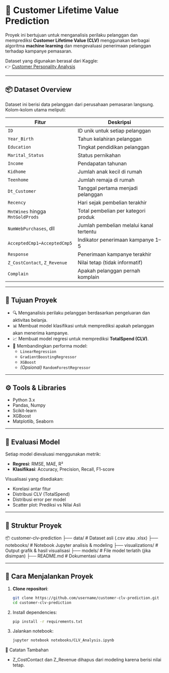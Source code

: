 # 🧠 Customer Lifetime Value Prediction

Proyek ini bertujuan untuk menganalisis perilaku pelanggan dan memprediksi **Customer Lifetime Value (CLV)** menggunakan berbagai algoritma **machine learning** dan mengevaluasi penerimaan pelanggan terhadap kampanye pemasaran.

Dataset yang digunakan berasal dari Kaggle:  
👉 [Customer Personality Analysis](https://www.kaggle.com/datasets/imakash3011/customer-personality-analysis/data)

---

## 📦 Dataset Overview

Dataset ini berisi data pelanggan dari perusahaan pemasaran langsung. Kolom-kolom utama meliputi:

| Fitur             | Deskripsi |
|------------------|-----------|
| `ID`             | ID unik untuk setiap pelanggan |
| `Year_Birth`     | Tahun kelahiran pelanggan |
| `Education`      | Tingkat pendidikan pelanggan |
| `Marital_Status` | Status pernikahan |
| `Income`         | Pendapatan tahunan |
| `Kidhome`        | Jumlah anak kecil di rumah |
| `Teenhome`       | Jumlah remaja di rumah |
| `Dt_Customer`    | Tanggal pertama menjadi pelanggan |
| `Recency`        | Hari sejak pembelian terakhir |
| `MntWines` hingga `MntGoldProds` | Total pembelian per kategori produk |
| `NumWebPurchases`, dll | Jumlah pembelian melalui kanal tertentu |
| `AcceptedCmp1`–`AcceptedCmp5` | Indikator penerimaan kampanye 1–5 |
| `Response`       | Penerimaan kampanye terakhir |
| `Z_CostContact`, `Z_Revenue` | Nilai tetap (tidak informatif) |
| `Complain`       | Apakah pelanggan pernah komplain |

---

## 🎯 Tujuan Proyek

- 🔍 Menganalisis perilaku pelanggan berdasarkan pengeluaran dan aktivitas belanja.
- 📊 Membuat model klasifikasi untuk memprediksi apakah pelanggan akan menerima kampanye.
- 📈 Membuat model regresi untuk memprediksi **TotalSpend (CLV)**.
- 🧪 Membandingkan performa model:
  - `LinearRegression`
  - `GradientBoostingRegressor`
  - `XGBoost`
  - *(Opsional)* `RandomForestRegressor`

---

## ⚙️ Tools & Libraries

- Python 3.x
- Pandas, Numpy
- Scikit-learn
- XGBoost
- Matplotlib, Seaborn

---

## 🧪 Evaluasi Model

Setiap model dievaluasi menggunakan metrik:

- **Regresi**: RMSE, MAE, R²
- **Klasifikasi**: Accuracy, Precision, Recall, F1-score

Visualisasi yang disediakan:
- Korelasi antar fitur
- Distribusi CLV (TotalSpend)
- Distribusi error per model
- Scatter plot: Prediksi vs Nilai Asli

---

## 📁 Struktur Proyek
📦 customer-clv-prediction
├── data/ # Dataset asli (.csv atau .xlsx)
├── notebooks/ # Notebook Jupyter analisis & modeling
├── visualizations/ # Output grafik & hasil visualisasi
├── models/ # File model terlatih (jika disimpan)
├── README.md # Dokumentasi utama


---

## 🚀 Cara Menjalankan Proyek

1. **Clone repositori**:
   ```bash
   git clone https://github.com/username/customer-clv-prediction.git
   cd customer-clv-prediction
2. Install dependencies:
   ```bash
   pip install -r requirements.txt
4. Jalankan notebook:
   ```bash
   jupyter notebook notebooks/CLV_Analysis.ipynb

📌 Catatan Tambahan
- Z_CostContact dan Z_Revenue dihapus dari modeling karena berisi nilai tetap.
